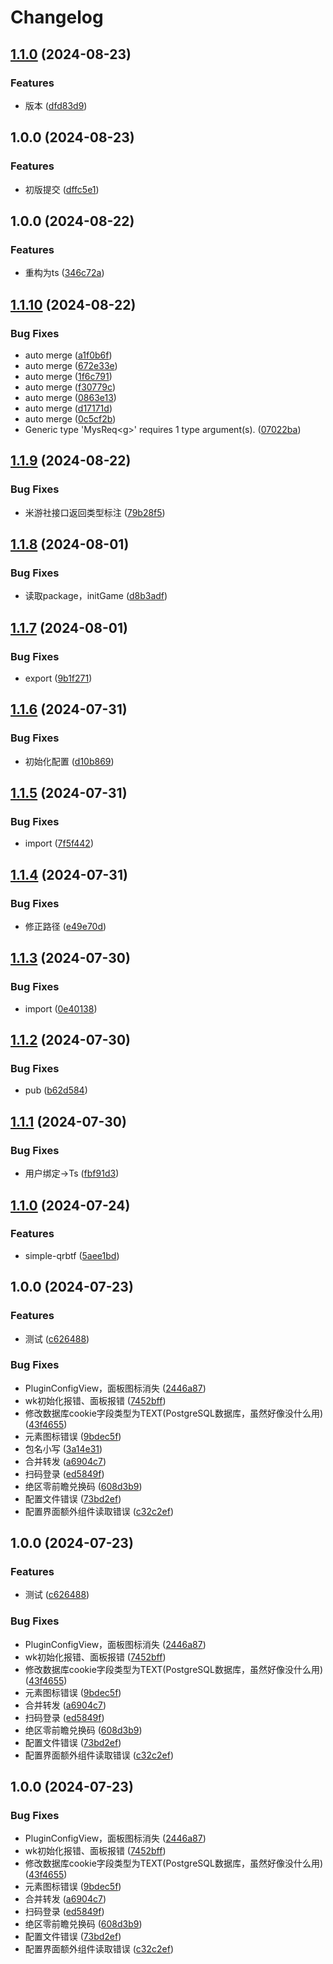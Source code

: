 # Changelog

## [1.1.0](https://github.com/babanbang/karin-plugin-MysTool/compare/v1.0.0...v1.1.0) (2024-08-23)


### Features

* 版本 ([dfd83d9](https://github.com/babanbang/karin-plugin-MysTool/commit/dfd83d9888ec77ad6012f019ccd0f9f24113caef))

## 1.0.0 (2024-08-23)


### Features

* 初版提交 ([dffc5e1](https://github.com/babanbang/karin-plugin-MysTool/commit/dffc5e1b7ded3d9f29439160953ccfae788cb7ac))

## 1.0.0 (2024-08-22)


### Features

* 重构为ts ([346c72a](https://github.com/babanbang/karin-plugin-MysTool/commit/346c72a5c5eec3ae6d4ccb0135dea95f27305d65))

## [1.1.10](https://github.com/babanbang/karin-plugin-MysTool/compare/v1.1.9...v1.1.10) (2024-08-22)


### Bug Fixes

* auto merge ([a1f0b6f](https://github.com/babanbang/karin-plugin-MysTool/commit/a1f0b6f4b9fe687b3027678b1309d937b785aede))
* auto merge ([672e33e](https://github.com/babanbang/karin-plugin-MysTool/commit/672e33e528292390a44fc4232978b534c2a9498c))
* auto merge ([1f6c791](https://github.com/babanbang/karin-plugin-MysTool/commit/1f6c791d8e108ab3e3beab3201cc99c1903690bf))
* auto merge ([f30779c](https://github.com/babanbang/karin-plugin-MysTool/commit/f30779c219a3f88a93aa5fd06d7e7c7abde66f2d))
* auto merge ([0863e13](https://github.com/babanbang/karin-plugin-MysTool/commit/0863e131fff2f576127f2c2cae1d3814ac5f1cf3))
* auto merge ([d17171d](https://github.com/babanbang/karin-plugin-MysTool/commit/d17171de8668a4eaaec1aef23e36e96c05be8d97))
* auto merge ([0c5cf2b](https://github.com/babanbang/karin-plugin-MysTool/commit/0c5cf2b68e198970d71fb4850a453697079b6880))
* Generic type 'MysReq&lt;g&gt;' requires 1 type argument(s). ([07022ba](https://github.com/babanbang/karin-plugin-MysTool/commit/07022baea4532e9c24a817002075ad42e43747d9))

## [1.1.9](https://github.com/babanbang/karin-plugin-MysTool/compare/v1.1.8...v1.1.9) (2024-08-22)


### Bug Fixes

* 米游社接口返回类型标注 ([79b28f5](https://github.com/babanbang/karin-plugin-MysTool/commit/79b28f56201e41d7126147761ba539e49aa22006))

## [1.1.8](https://github.com/babanbang/karin-plugin-MysTool/compare/v1.1.7...v1.1.8) (2024-08-01)


### Bug Fixes

* 读取package，initGame ([d8b3adf](https://github.com/babanbang/karin-plugin-MysTool/commit/d8b3adf8383ee521b057325f8ab30c13006620a6))

## [1.1.7](https://github.com/babanbang/karin-plugin-MysTool/compare/v1.1.6...v1.1.7) (2024-08-01)


### Bug Fixes

* export ([9b1f271](https://github.com/babanbang/karin-plugin-MysTool/commit/9b1f271fccc82d6a63655629ac0fb82aa98ace26))

## [1.1.6](https://github.com/babanbang/karin-plugin-MysTool/compare/v1.1.5...v1.1.6) (2024-07-31)


### Bug Fixes

* 初始化配置 ([d10b869](https://github.com/babanbang/karin-plugin-MysTool/commit/d10b8699a0a6dbe004db9f17e33ab4c58e14ecf2))

## [1.1.5](https://github.com/babanbang/karin-plugin-MysTool/compare/v1.1.4...v1.1.5) (2024-07-31)


### Bug Fixes

* import ([7f5f442](https://github.com/babanbang/karin-plugin-MysTool/commit/7f5f442eb12de7da87b2c41a67171a8739b06698))

## [1.1.4](https://github.com/babanbang/karin-plugin-MysTool/compare/v1.1.3...v1.1.4) (2024-07-31)


### Bug Fixes

* 修正路径 ([e49e70d](https://github.com/babanbang/karin-plugin-MysTool/commit/e49e70dea754f82b415655d91425a081d11b5a6a))

## [1.1.3](https://github.com/babanbang/karin-plugin-MysTool/compare/v1.1.2...v1.1.3) (2024-07-30)


### Bug Fixes

* import ([0e40138](https://github.com/babanbang/karin-plugin-MysTool/commit/0e401389cd652633fdc73c05663f57347f7d1d3f))

## [1.1.2](https://github.com/babanbang/karin-plugin-MysTool/compare/v1.1.1...v1.1.2) (2024-07-30)


### Bug Fixes

* pub ([b62d584](https://github.com/babanbang/karin-plugin-MysTool/commit/b62d58435ce0a6c3bf5e233aa558f6a449be8471))

## [1.1.1](https://github.com/babanbang/karin-plugin-MysTool/compare/v1.1.0...v1.1.1) (2024-07-30)


### Bug Fixes

* 用户绑定→Ts ([fbf91d3](https://github.com/babanbang/karin-plugin-MysTool/commit/fbf91d3832d0b31fcff12f6d3ad8d3895d408b15))

## [1.1.0](https://github.com/babanbang/karin-plugin-MysTool/compare/v1.0.0...v1.1.0) (2024-07-24)


### Features

* simple-qrbtf ([5aee1bd](https://github.com/babanbang/karin-plugin-MysTool/commit/5aee1bd0a54dfaee8b5bb50792988a267a762a32))

## 1.0.0 (2024-07-23)


### Features

* 测试 ([c626488](https://github.com/babanbang/karin-plugin-MysTool/commit/c6264889d4cc88ebdea3c02ef1bfebff1d823d50))


### Bug Fixes

* PluginConfigView，面板图标消失 ([2446a87](https://github.com/babanbang/karin-plugin-MysTool/commit/2446a8715ce8f032cb0c44f73d79d77150aa02c1))
* wk初始化报错、面板报错 ([7452bff](https://github.com/babanbang/karin-plugin-MysTool/commit/7452bffc71143815875bfc7e17cb471184d38689))
* 修改数据库cookie字段类型为TEXT(PostgreSQL数据库，虽然好像没什么用) ([43f4655](https://github.com/babanbang/karin-plugin-MysTool/commit/43f4655b06c5e794caf1b1fbf12ddbad7837e323))
* 元素图标错误 ([9bdec5f](https://github.com/babanbang/karin-plugin-MysTool/commit/9bdec5f37e0ec48ef87f16ddb07b5ce168d61ba8))
* 包名小写 ([3a14e31](https://github.com/babanbang/karin-plugin-MysTool/commit/3a14e31a43987b4afc07101a66f82bd7e81629b9))
* 合并转发 ([a6904c7](https://github.com/babanbang/karin-plugin-MysTool/commit/a6904c7f619d63d5d9cd8850351d5baa54cc03d3))
* 扫码登录 ([ed5849f](https://github.com/babanbang/karin-plugin-MysTool/commit/ed5849f847d27f6417b021e101d4b7b702736c4f))
* 绝区零前瞻兑换码 ([608d3b9](https://github.com/babanbang/karin-plugin-MysTool/commit/608d3b975f1c717a42fa59404b1cb83e1d2452a9))
* 配置文件错误 ([73bd2ef](https://github.com/babanbang/karin-plugin-MysTool/commit/73bd2ef126bf680dd365745e385df608b6db5e2a))
* 配置界面额外组件读取错误 ([c32c2ef](https://github.com/babanbang/karin-plugin-MysTool/commit/c32c2ef5f220ce815bd09ae164b6fbcb0178f9b3))

## 1.0.0 (2024-07-23)


### Features

* 测试 ([c626488](https://github.com/babanbang/karin-plugin-MysTool/commit/c6264889d4cc88ebdea3c02ef1bfebff1d823d50))


### Bug Fixes

* PluginConfigView，面板图标消失 ([2446a87](https://github.com/babanbang/karin-plugin-MysTool/commit/2446a8715ce8f032cb0c44f73d79d77150aa02c1))
* wk初始化报错、面板报错 ([7452bff](https://github.com/babanbang/karin-plugin-MysTool/commit/7452bffc71143815875bfc7e17cb471184d38689))
* 修改数据库cookie字段类型为TEXT(PostgreSQL数据库，虽然好像没什么用) ([43f4655](https://github.com/babanbang/karin-plugin-MysTool/commit/43f4655b06c5e794caf1b1fbf12ddbad7837e323))
* 元素图标错误 ([9bdec5f](https://github.com/babanbang/karin-plugin-MysTool/commit/9bdec5f37e0ec48ef87f16ddb07b5ce168d61ba8))
* 合并转发 ([a6904c7](https://github.com/babanbang/karin-plugin-MysTool/commit/a6904c7f619d63d5d9cd8850351d5baa54cc03d3))
* 扫码登录 ([ed5849f](https://github.com/babanbang/karin-plugin-MysTool/commit/ed5849f847d27f6417b021e101d4b7b702736c4f))
* 绝区零前瞻兑换码 ([608d3b9](https://github.com/babanbang/karin-plugin-MysTool/commit/608d3b975f1c717a42fa59404b1cb83e1d2452a9))
* 配置文件错误 ([73bd2ef](https://github.com/babanbang/karin-plugin-MysTool/commit/73bd2ef126bf680dd365745e385df608b6db5e2a))
* 配置界面额外组件读取错误 ([c32c2ef](https://github.com/babanbang/karin-plugin-MysTool/commit/c32c2ef5f220ce815bd09ae164b6fbcb0178f9b3))

## 1.0.0 (2024-07-23)


### Bug Fixes

* PluginConfigView，面板图标消失 ([2446a87](https://github.com/babanbang/karin-plugin-MysTool/commit/2446a8715ce8f032cb0c44f73d79d77150aa02c1))
* wk初始化报错、面板报错 ([7452bff](https://github.com/babanbang/karin-plugin-MysTool/commit/7452bffc71143815875bfc7e17cb471184d38689))
* 修改数据库cookie字段类型为TEXT(PostgreSQL数据库，虽然好像没什么用) ([43f4655](https://github.com/babanbang/karin-plugin-MysTool/commit/43f4655b06c5e794caf1b1fbf12ddbad7837e323))
* 元素图标错误 ([9bdec5f](https://github.com/babanbang/karin-plugin-MysTool/commit/9bdec5f37e0ec48ef87f16ddb07b5ce168d61ba8))
* 合并转发 ([a6904c7](https://github.com/babanbang/karin-plugin-MysTool/commit/a6904c7f619d63d5d9cd8850351d5baa54cc03d3))
* 扫码登录 ([ed5849f](https://github.com/babanbang/karin-plugin-MysTool/commit/ed5849f847d27f6417b021e101d4b7b702736c4f))
* 绝区零前瞻兑换码 ([608d3b9](https://github.com/babanbang/karin-plugin-MysTool/commit/608d3b975f1c717a42fa59404b1cb83e1d2452a9))
* 配置文件错误 ([73bd2ef](https://github.com/babanbang/karin-plugin-MysTool/commit/73bd2ef126bf680dd365745e385df608b6db5e2a))
* 配置界面额外组件读取错误 ([c32c2ef](https://github.com/babanbang/karin-plugin-MysTool/commit/c32c2ef5f220ce815bd09ae164b6fbcb0178f9b3))
